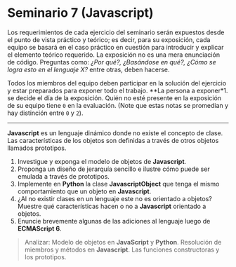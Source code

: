# Seminario 7 (Javascript)

Los requerimientos de cada ejercicio del seminario serán expuestos desde el punto de vista práctico y teórico; es decir, para su exposición, cada equipo se basará en el caso práctico en cuestión para introducir y explicar el elemento teórico requerido. La exposición no es una mera enunciación de código. Preguntas como: _¿Por qué?, ¿Basándose en qué?, ¿Cómo se logra esto en el lenguaje X?_ entre otras, deben hacerse.

Todos los miembros del equipo deben participar en la solución del ejercicio y estar preparados para exponer todo el trabajo. **La persona a exponer*1. se decide el día de la exposición. Quién no esté presente en la exposición de su equipo tiene `0` en la evaluación. (Note que estas notas se promedian y hay distinción entre `0` y `2`).

---

**Javascript** es un lenguaje dinámico donde no existe el concepto de clase. Las características de los objetos son definidas a través de otros objetos llamados prototipos.

1. Investigue y exponga el modelo de objetos de **Javascript**.
1. Proponga un diseño de jerarquía sencillo e ilustre cómo puede ser emulada a través de prototipos.
1. Implemente en **Python** la clase **JavascriptObject** que tenga el mismo comportamiento que un objeto en **Javascript**.
1. ¿Al no existir clases en un lenguaje este no es orientado a objetos? Muestre qué características hacen o no a **Javascript** orientado a objetos.
1. Enuncie brevemente algunas de las adiciones al lenguaje luego de **ECMAScript 6**.

> Analizar: Modelo de objetos en **JavaScript** y **Python**. Resolución de miembros y métodos en **Javascript**. Las funciones constructoras y los prototipos.
